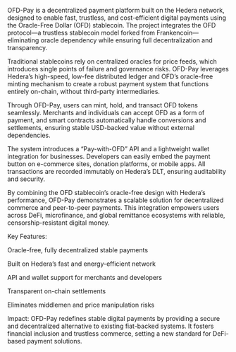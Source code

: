 OFD-Pay is a decentralized payment platform built on the Hedera network, designed to enable fast, trustless, and cost-efficient digital payments using the Oracle-Free Dollar (OFD) stablecoin. The project integrates the OFD protocol—a trustless stablecoin model forked from Frankencoin—eliminating oracle dependency while ensuring full decentralization and transparency.

Traditional stablecoins rely on centralized oracles for price feeds, which introduces single points of failure and governance risks. OFD-Pay leverages Hedera’s high-speed, low-fee distributed ledger and OFD’s oracle-free minting mechanism to create a robust payment system that functions entirely on-chain, without third-party intermediaries.

Through OFD-Pay, users can mint, hold, and transact OFD tokens seamlessly. Merchants and individuals can accept OFD as a form of payment, and smart contracts automatically handle conversions and settlements, ensuring stable USD-backed value without external dependencies.

The system introduces a “Pay-with-OFD” API and a lightweight wallet integration for businesses. Developers can easily embed the payment button on e-commerce sites, donation platforms, or mobile apps. All transactions are recorded immutably on Hedera’s DLT, ensuring auditability and security.

By combining the OFD stablecoin’s oracle-free design with Hedera’s performance, OFD-Pay demonstrates a scalable solution for decentralized commerce and peer-to-peer payments. This integration empowers users across DeFi, microfinance, and global remittance ecosystems with reliable, censorship-resistant digital money.

Key Features:

Oracle-free, fully decentralized stable payments

Built on Hedera’s fast and energy-efficient network

API and wallet support for merchants and developers

Transparent on-chain settlements

Eliminates middlemen and price manipulation risks


Impact:
OFD-Pay redefines stable digital payments by providing a secure and decentralized alternative to existing fiat-backed systems. It fosters financial inclusion and trustless commerce, setting a new standard for DeFi-based payment solutions.

